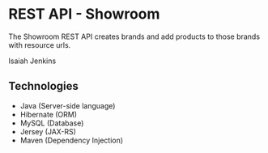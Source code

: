 # REST API - Showroom

The Showroom REST API creates brands and add products to those brands with resource urls.

Isaiah Jenkins
## Technologies

* Java (Server-side language)
* Hibernate (ORM)
* MySQL (Database)
* Jersey (JAX-RS)
* Maven (Dependency Injection)
